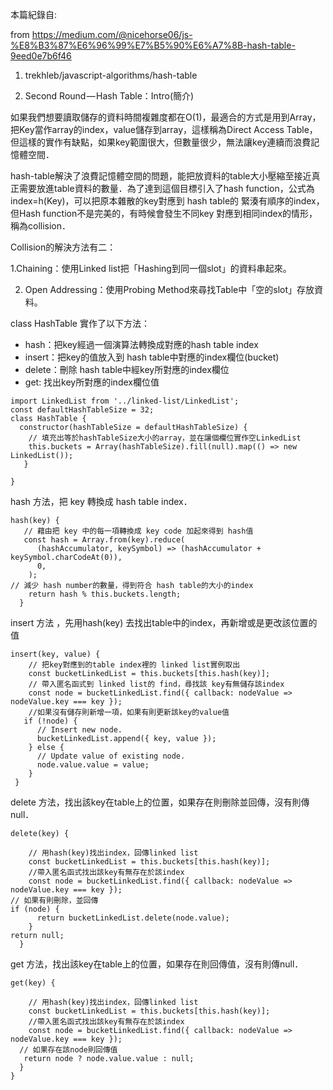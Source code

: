 本篇紀錄自:

from https://medium.com/@nicehorse06/js-%E8%B3%87%E6%96%99%E7%B5%90%E6%A7%8B-hash-table-9eed0e7b6f46

1. trekhleb/javascript-algorithms/hash-table

2. Second Round — Hash Table：Intro(簡介)

如果我們想要讀取儲存的資料時間複雜度都在O(1)，最適合的方式是用到Array，把Key當作array的index，value儲存到array，這樣稱為Direct Access Table，但這樣的實作有缺點，如果key範圍很大，但數量很少，無法讓key連續而浪費記憶體空間．

hash-table解決了浪費記憶體空間的問題，能把放資料的table大小壓縮至接近真正需要放進table資料的數量．為了達到這個目標引入了hash function，公式為 index=h(Key)，可以把原本雜散的key對應到 hash table的 緊湊有順序的index，但Hash function不是完美的，有時候會發生不同key 對應到相同index的情形，稱為collision．

Collision的解決方法有二：

1.Chaining：使用Linked list把「Hashing到同一個slot」的資料串起來。

2. Open Addressing：使用Probing Method來尋找Table中「空的slot」存放資料。

class HashTable 實作了以下方法：

* hash：把key經過一個演算法轉換成對應的hash table index
* insert：把key的值放入到 hash table中對應的index欄位(bucket)
* delete：刪除 hash table中經key所對應的index欄位
* get: 找出key所對應的index欄位值

```
import LinkedList from '../linked-list/LinkedList';
const defaultHashTableSize = 32;
class HashTable {
  constructor(hashTableSize = defaultHashTableSize) { 
    // 填充出等於hashTableSize大小的array，並在讓個欄位實作空LinkedList
    this.buckets = Array(hashTableSize).fill(null).map(() => new LinkedList());
   }

}
```
hash 方法，把 key 轉換成 hash table index．

```
hash(key) {
   // 藉由把 key 中的每一項轉換成 key code 加起來得到 hash值
   const hash = Array.from(key).reduce(
      (hashAccumulator, keySymbol) => (hashAccumulator + keySymbol.charCodeAt(0)),
      0,
    );
// 減少 hash number的數量，得到符合 hash table的大小的index
    return hash % this.buckets.length;
  }

```
insert 方法 ，先用hash(key) 去找出table中的index，再新增或是更改該位置的值

```
insert(key, value) { 
    // 把key對應到的table index裡的 linked list實例取出
    const bucketLinkedList = this.buckets[this.hash(key)];
    // 帶入匿名函式到 linked list的 find，尋找該 key有無儲存該index
    const node = bucketLinkedList.find({ callback: nodeValue => nodeValue.key === key });
    //如果沒有儲存則新增一項，如果有則更新該key的value值
   if (!node) {
      // Insert new node.
      bucketLinkedList.append({ key, value });
    } else {
      // Update value of existing node.
      node.value.value = value;
    }
 }

```

delete 方法，找出該key在table上的位置，如果存在則刪除並回傳，沒有則傳null．
```
delete(key) {
    
    // 用hash(key)找出index，回傳linked list
    const bucketLinkedList = this.buckets[this.hash(key)]; 
    //帶入匿名函式找出該key有無存在於該index
    const node = bucketLinkedList.find({ callback: nodeValue => nodeValue.key === key });
// 如果有則刪除，並回傳
if (node) {
      return bucketLinkedList.delete(node.value);
    }
return null;
  }
```
get 方法，找出該key在table上的位置，如果存在則回傳值，沒有則傳null．

```
get(key) {
    
    // 用hash(key)找出index，回傳linked list
    const bucketLinkedList = this.buckets[this.hash(key)]; 
    //帶入匿名函式找出該key有無存在於該index
    const node = bucketLinkedList.find({ callback: nodeValue => nodeValue.key === key });
  // 如果存在該node則回傳值
   return node ? node.value.value : null;
  }
}
```